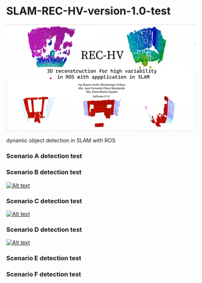 # SLAM-REC-HV-version-1.0-test


![GitHub Brillante](https://github.com/MAB1144-Python/Document/blob/main/portada_Mesa%20de%20trabajo%201.jpg)

dynamic object detection in SLAM with ROS
### Scenario A detection test
### Scenario B detection test

[![Alt text](https://img.youtube.com/vi/DVsn48c5U7o/0.jpg)](https://youtu.be/DVsn48c5U7o)

### Scenario C detection test

[![Alt text](https://img.youtube.com/vi/iwlpr-J6Dpw/0.jpg)](https://youtu.be/iwlpr-J6Dpw)

### Scenario D detection test

[![Alt text](https://img.youtube.com/vi/KAVWGECfQlM/0.jpg)](https://youtu.be/KAVWGECfQlM)

### Scenario E detection test

### Scenario F detection test
